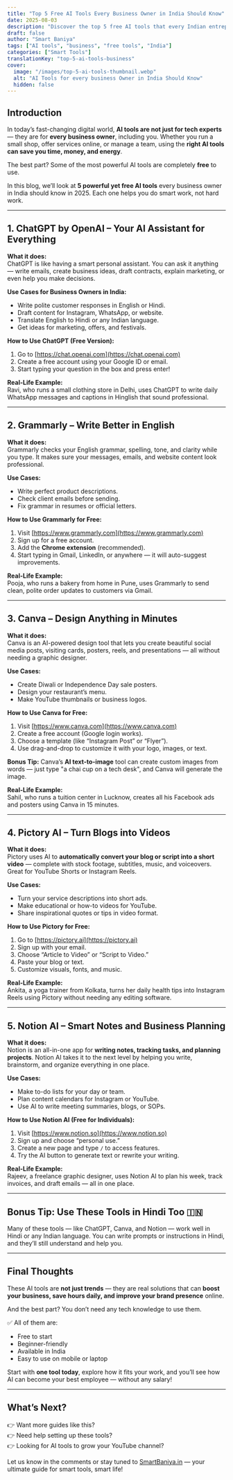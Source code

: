 ```yaml
---
title: "Top 5 Free AI Tools Every Business Owner in India Should Know"
date: 2025-08-03
description: "Discover the top 5 free AI tools that every Indian entrepreneur should use to save time, grow their business, and stay ahead in 2025."
draft: false
author: "Smart Baniya"
tags: ["AI tools", "business", "free tools", "India"]
categories: ["Smart Tools"]
translationKey: "top-5-ai-tools-business"
cover:
  image: "/images/top-5-ai-tools-thumbnail.webp"
  alt: "AI Tools for every business Owner in India Should Know"
  hidden: false
---
```


## Introduction

In today’s fast-changing digital world, **AI tools are not just for tech experts** — they are for **every business owner**, including you. Whether you run a small shop, offer services online, or manage a team, using the **right AI tools can save you time, money, and energy**.

The best part? Some of the most powerful AI tools are completely **free** to use.

In this blog, we’ll look at **5 powerful yet free AI tools** every business owner in India should know in 2025. Each one helps you do smart work, not hard work.

---

## 1. **ChatGPT by OpenAI** – Your AI Assistant for Everything

**What it does:**  
ChatGPT is like having a smart personal assistant. You can ask it anything — write emails, create business ideas, draft contracts, explain marketing, or even help you make decisions.

**Use Cases for Business Owners in India:**
- Write polite customer responses in English or Hindi.
- Draft content for Instagram, WhatsApp, or website.
- Translate English to Hindi or any Indian language.
- Get ideas for marketing, offers, and festivals.

**How to Use ChatGPT (Free Version):**
1. Go to [https://chat.openai.com](https://chat.openai.com)
2. Create a free account using your Google ID or email.
3. Start typing your question in the box and press enter!

**Real-Life Example:**  
Ravi, who runs a small clothing store in Delhi, uses ChatGPT to write daily WhatsApp messages and captions in Hinglish that sound professional.

---

## 2. **Grammarly** – Write Better in English

**What it does:**  
Grammarly checks your English grammar, spelling, tone, and clarity while you type. It makes sure your messages, emails, and website content look professional.

**Use Cases:**
- Write perfect product descriptions.
- Check client emails before sending.
- Fix grammar in resumes or official letters.

**How to Use Grammarly for Free:**
1. Visit [https://www.grammarly.com](https://www.grammarly.com)
2. Sign up for a free account.
3. Add the **Chrome extension** (recommended).
4. Start typing in Gmail, LinkedIn, or anywhere — it will auto-suggest improvements.

**Real-Life Example:**  
Pooja, who runs a bakery from home in Pune, uses Grammarly to send clean, polite order updates to customers via Gmail.

---

## 3. **Canva** – Design Anything in Minutes

**What it does:**  
Canva is an AI-powered design tool that lets you create beautiful social media posts, visiting cards, posters, reels, and presentations — all without needing a graphic designer.

**Use Cases:**
- Create Diwali or Independence Day sale posters.
- Design your restaurant’s menu.
- Make YouTube thumbnails or business logos.

**How to Use Canva for Free:**
1. Visit [https://www.canva.com](https://www.canva.com)
2. Create a free account (Google login works).
3. Choose a template (like “Instagram Post” or “Flyer”).
4. Use drag-and-drop to customize it with your logo, images, or text.

**Bonus Tip:** Canva’s **AI text-to-image** tool can create custom images from words — just type "a chai cup on a tech desk", and Canva will generate the image.

**Real-Life Example:**  
Sahil, who runs a tuition center in Lucknow, creates all his Facebook ads and posters using Canva in 15 minutes.

---

## 4. **Pictory AI** – Turn Blogs into Videos

**What it does:**  
Pictory uses AI to **automatically convert your blog or script into a short video** — complete with stock footage, subtitles, music, and voiceovers. Great for YouTube Shorts or Instagram Reels.

**Use Cases:**
- Turn your service descriptions into short ads.
- Make educational or how-to videos for YouTube.
- Share inspirational quotes or tips in video format.

**How to Use Pictory for Free:**
1. Go to [https://pictory.ai](https://pictory.ai)
2. Sign up with your email.
3. Choose “Article to Video” or “Script to Video.”
4. Paste your blog or text.
5. Customize visuals, fonts, and music.

**Real-Life Example:**  
Ankita, a yoga trainer from Kolkata, turns her daily health tips into Instagram Reels using Pictory without needing any editing software.

---

## 5. **Notion AI** – Smart Notes and Business Planning

**What it does:**  
Notion is an all-in-one app for **writing notes, tracking tasks, and planning projects**. Notion AI takes it to the next level by helping you write, brainstorm, and organize everything in one place.

**Use Cases:**
- Make to-do lists for your day or team.
- Plan content calendars for Instagram or YouTube.
- Use AI to write meeting summaries, blogs, or SOPs.

**How to Use Notion AI (Free for Individuals):**
1. Visit [https://www.notion.so](https://www.notion.so)
2. Sign up and choose “personal use.”
3. Create a new page and type `/` to access features.
4. Try the AI button to generate text or rewrite your writing.

**Real-Life Example:**  
Rajeev, a freelance graphic designer, uses Notion AI to plan his week, track invoices, and draft emails — all in one place.

---

## Bonus Tip: Use These Tools in Hindi Too 🇮🇳

Many of these tools — like ChatGPT, Canva, and Notion — work well in Hindi or any Indian language. You can write prompts or instructions in Hindi, and they’ll still understand and help you.

---

## Final Thoughts

These AI tools are **not just trends** — they are real solutions that can **boost your business, save hours daily, and improve your brand presence** online.

And the best part? You don’t need any tech knowledge to use them.

✅ All of them are:
- Free to start  
- Beginner-friendly  
- Available in India  
- Easy to use on mobile or laptop  

Start with **one tool today**, explore how it fits your work, and you’ll see how AI can become your best employee — without any salary!

---

## What’s Next?

👉 Want more guides like this?  
👉 Need help setting up these tools?  
👉 Looking for AI tools to grow your YouTube channel?

Let us know in the comments or stay tuned to [SmartBaniya.in](https://smartbaniya.in) — your ultimate guide for smart tools, smart life!

